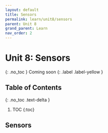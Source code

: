 ```yaml
---
layout: default
title: Sensors
permalink: learn/unit8/sensors
parent: Unit 8
grand_parent: Learn
nav_order: 2
---
```


# Unit 8: Sensors

{: .no_toc }
Coming soon
{: .label .label-yellow }

## Table of Contents

{: .no_toc .text-delta }

1. TOC
   {:toc}

## Sensors
